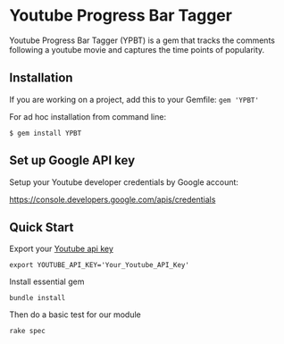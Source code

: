 # Youtube Progress Bar Tagger

Youtube Progress Bar Tagger (YPBT) is a gem that tracks the comments following a youtube movie and captures the time points of popularity.

## Installation

If you are working on a project, add this to your Gemfile: `gem 'YPBT'`

For ad hoc installation from command line:

`$ gem install YPBT`

## Set up Google API key

Setup your Youtube developer credentials by Google account:

https://console.developers.google.com/apis/credentials

## Quick Start  
Export your [Youtube api key](https://console.developers.google.com/apis/credentials)  
  
`export YOUTUBE_API_KEY='Your_Youtube_API_Key'`

Install essential gem

`bundle install`

Then do a basic test for our module  

`rake spec`
